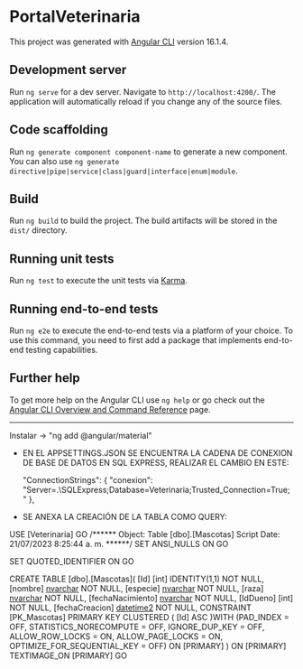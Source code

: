# PortalVeterinaria
This project was generated with [Angular CLI](https://github.com/angular/angular-cli) version 16.1.4.

## Development server
Run `ng serve` for a dev server. Navigate to `http://localhost:4200/`. The application will automatically reload if you change any of the source files.

## Code scaffolding
Run `ng generate component component-name` to generate a new component. You can also use `ng generate directive|pipe|service|class|guard|interface|enum|module`.

## Build
Run `ng build` to build the project. The build artifacts will be stored in the `dist/` directory.

## Running unit tests
Run `ng test` to execute the unit tests via [Karma](https://karma-runner.github.io).

## Running end-to-end tests
Run `ng e2e` to execute the end-to-end tests via a platform of your choice. To use this command, you need to first add a package that implements end-to-end testing capabilities.

## Further help
To get more help on the Angular CLI use `ng help` or go check out the [Angular CLI Overview and Command Reference](https://angular.io/cli) page.

--------------------------------------------------------------------------------------------------------------------------------------------------------------------------------------------

Instalar -> "ng add @angular/material"

* EN EL APPSETTINGS.JSON SE ENCUENTRA LA CADENA DE CONEXION DE BASE DE DATOS EN SQL EXPRESS, REALIZAR EL CAMBIO EN ESTE:

  "ConnectionStrings": {
    "conexion": "Server=.\\SQLExpress;Database=Veterinaria;Trusted_Connection=True;"
  },

* SE ANEXA LA CREACIÓN DE LA TABLA COMO QUERY:

USE [Veterinaria]
GO
/****** Object:  Table [dbo].[Mascotas]    Script Date: 21/07/2023 8:25:44 a. m. ******/
SET ANSI_NULLS ON
GO

SET QUOTED_IDENTIFIER ON
GO

CREATE TABLE [dbo].[Mascotas](
	[Id] [int] IDENTITY(1,1) NOT NULL,
	[nombre] [nvarchar](max) NOT NULL,
	[especie] [nvarchar](max) NOT NULL,
	[raza] [nvarchar](max) NOT NULL,
	[fechaNacimiento] [nvarchar](max) NOT NULL,
	[IdDueno] [int] NOT NULL,
	[fechaCreacion] [datetime2](7) NOT NULL,
 CONSTRAINT [PK_Mascotas] PRIMARY KEY CLUSTERED 
(
	[Id] ASC
)WITH (PAD_INDEX = OFF, STATISTICS_NORECOMPUTE = OFF, IGNORE_DUP_KEY = OFF, ALLOW_ROW_LOCKS = ON, ALLOW_PAGE_LOCKS = ON, OPTIMIZE_FOR_SEQUENTIAL_KEY = OFF) ON [PRIMARY]
) ON [PRIMARY] TEXTIMAGE_ON [PRIMARY]
GO


